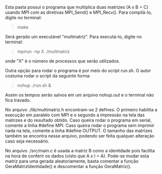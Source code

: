 Esta pasta possui o programa que multiplica duas matrizes (A x B = C) usando MPI com as diretivas MPI_Send() e MPI_Recv().
Para compilá-lo, digite no terminal:

> make

Será gerado um executável "multmatriz".
Para executá-lo, digite no terminal:

> mpirun -np X ./multmatriz

onde "X" é o número de processos que serão utilizados.

Outra opção para rodar o programa é por meio do script run.sh.
O autor costuma rodar o script da seguinte forma:

> nohup ./run.sh &

Assim os tempos serão salvos em um arquivo nohup.out e o terminal não fica travado.

No arquivo ./lib/multimatriz.h encontram-se 2 defines.
O primeiro habilita a execução em paralelo com MPI e o segundo a impressão na tela das matrizes e do resultado obtido.
Caso queira rodar o programa em serial, comente a linha #define MPI.
Caso queira rodar o programa sem imprimir nada na tela, comente a linha #define OUTPUT.
O tamanho das matrizes também se encontra nesse arquivo, podendo ser feita qualquer alteração caso seja necessário.

No arquivo ./src/main.c é usada a matriz B como a identidade pois facilita na hora de conferir os dados (visto que A x I = A).
Pode-se mudar esta matriz para uma gerada aleatoriamente, basta comentar a função GeraMatrizIdentidade() e descomentar a função GeraMatriz().
